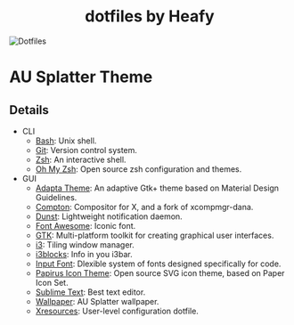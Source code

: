 <h1 align="center">dotfiles by Heafy</h1>

![Dotfiles](https://i.imgur.com/JubIqOZ.jpg)

# AU Splatter Theme

## Details

* CLI
  * [Bash](https://www.gnu.org/software/bash/): Unix shell.
  * [Git](https://git-scm.com): Version control system.
  * [Zsh](https://www.zsh.org): An interactive shell.
  * [Oh My Zsh](https://github.com/robbyrussell/oh-my-zsh): Open source zsh configuration and themes.
* GUI
  * [Adapta Theme](https://github.com/adapta-project/adapta-gtk-theme): An adaptive Gtk+ theme based on Material Design Guidelines.
  * [Compton](https://github.com/chjj/compton): Compositor for X, and a fork of xcompmgr-dana.
  * [Dunst](https://github.com/dunst-project/dunst): Lightweight notification daemon.
  * [Font Awesome](https://github.com/FortAwesome/Font-Awesome): Iconic font.
  * [GTK](https://www.gtk.org/): Multi-platform toolkit for creating graphical user interfaces.
  * [i3](https://github.com/i3/i3): Tiling window manager.
  * [i3blocks](https://github.com/vivien/i3blocks): Info in you i3bar.
  * [Input Font](http://input.fontbureau.com/): Dlexible system of fonts designed specifically for code. 
  * [Papirus Icon Theme](https://github.com/PapirusDevelopmentTeam/papirus-icon-theme): Open source SVG icon theme, based on Paper Icon Set.
  * [Sublime Text](https://www.sublimetext.com): Best text editor.
  * [Wallpaper](https://imgur.com/a/XCHgmzu): AU Splatter wallpaper.
  * [Xresources](https://wiki.archlinux.org/index.php/x_resources): User-level configuration dotfile.
